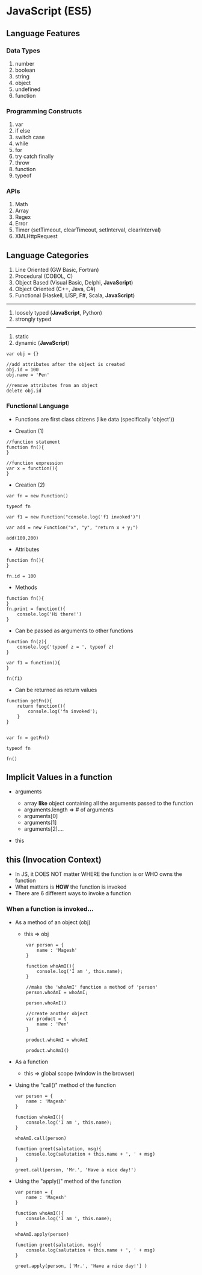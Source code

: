 # JavaScript (ES5) #


## Language Features ##
### Data Types ###
1. number
2. boolean
3. string
4. object
5. undefined
6. function
### Programming Constructs ###
1. var
2. if else
3. switch case
4. while
5. for
6. try catch finally
7. throw
8. function
9. typeof
### APIs ###
1. Math
2. Array
3. Regex
4. Error
5. Timer (setTimeout, clearTimeout, setInterval, clearInterval)
6. XMLHttpRequest



## Language Categories ##
1. Line Oriented (GW Basic, Fortran)
2. Procedural (COBOL, C)
3. Object Based (Visual Basic, Delphi, **JavaScript**)
4. Object Oriented (C++, Java, C#)
5. Functional (Haskell, LISP, F#, Scala, **JavaScript**)
---
1. loosely typed (**JavaScript**, Python)
2. strongly typed
---
1. static 
2. dynamic (**JavaScript**)
```
var obj = {}

//add attributes after the object is created
obj.id = 100
obj.name = 'Pen'

//remove attributes from an object
delete obj.id
```

### Functional Language ###
- Functions are first class citizens (like data (specifically 'object'))

- Creation (1)
```
//function statement
function fn(){
}

//function expression
var x = function(){
}
```

- Creation (2)
```
var fn = new Function()

typeof fn

var f1 = new Function("console.log('f1 invoked')")

var add = new Function("x", "y", "return x + y;")

add(100,200)
```

- Attributes
```
function fn(){
}

fn.id = 100
```

- Methods
```
function fn(){
}
fn.print = function(){
    console.log('Hi there!')
}
```

- Can be passed as arguments to other functions
```
function fn(z){
    console.log('typeof z = ', typeof z)
}

var f1 = function(){
}

fn(f1)
```

- Can be returned as return values
```
function getFn(){
    return function(){
        console.log('fn invoked');
    }
}


var fn = getFn()

typeof fn

fn()
```

## Implicit Values in a function ##
- arguments
    - array **like** object containing all the arguments passed to the function
    - arguments.length => # of arguments 
    - arguments[0]
    - arguments[1]
    - arguments[2]....

- this

## this (Invocation Context) ##
- In JS, it DOES NOT matter WHERE the function is or WHO owns the function
- What matters is **HOW** the function is invoked
- There are 6 different ways to invoke a function 

### When a function is invoked... ###
- As a method of an object (obj)
    - this => obj
    ```
        var person = {
            name : 'Magesh'
        }
        
        function whoAmI(){
            console.log('I am ', this.name);
        }
        
        //make the 'whoAmI' function a method of 'person'
        person.whoAmI = whoAmI;

        person.whoAmI()

        //create another object
        var product = {
            name : 'Pen'
        }
        
        product.whoAmI = whoAmI

        product.whoAmI()
    ```
- As a function
    - this => global scope (window in the browser)

- Using the "call()" method of the function
    ```
    var person = {
        name : 'Magesh'
    }
    
    function whoAmI(){
        console.log('I am ', this.name);
    }

    whoAmI.call(person)

    function greet(salutation, msg){
        console.log(salutation + this.name + ', ' + msg)
    }

    greet.call(person, 'Mr.', 'Have a nice day!')
    ```

- Using the "apply()" method of the function
    ```
    var person = {
        name : 'Magesh'
    }
    
    function whoAmI(){
        console.log('I am ', this.name);
    }

    whoAmI.apply(person)

    function greet(salutation, msg){
        console.log(salutation + this.name + ', ' + msg)
    }

    greet.apply(person, ['Mr.', 'Have a nice day!'] )
    ```